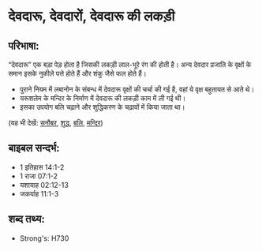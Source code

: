# देवदारू, देवदारों, देवदारू की लकड़ी #

## परिभाषा: ##

“देवदारू” एक बड़ा पेड़ होता है जिसकी लकड़ी लाल-भूरे रंग की होती है। अन्य देवदार प्रजाति के वृक्षों के समान इसके नुकीले पत्ते होते हैं और शंकु जैसे फल होते हैं।

* पुराने नियम में लबानोन के संबन्ध में देवदारू वृक्षों की चर्चा की गई है, वहां ये वृक्ष बहुतायत से आते थे।
* यरूशलेम के मन्दिर के निर्माण में देवदारू की लकड़ी काम में ली गई थी।
* इसका उपयोग बलि चढ़ाने और शुद्धिकरण के चढ़ावों में किया जाता था।

(यह भी देखें: [सनौबर](../fir.md), [शुद्ध](../purify.md), [बलि](../sacrifice.md), [मन्दिर](../temple.md))

## बाइबल सन्दर्भ: ##

* 1 इतिहास 14:1-2
* 1 राजा 07:1-2
* यशायाह 02:12-13
* जकर्याह 11:1-3

## शब्द तथ्य: ##

* Strong's: H730
